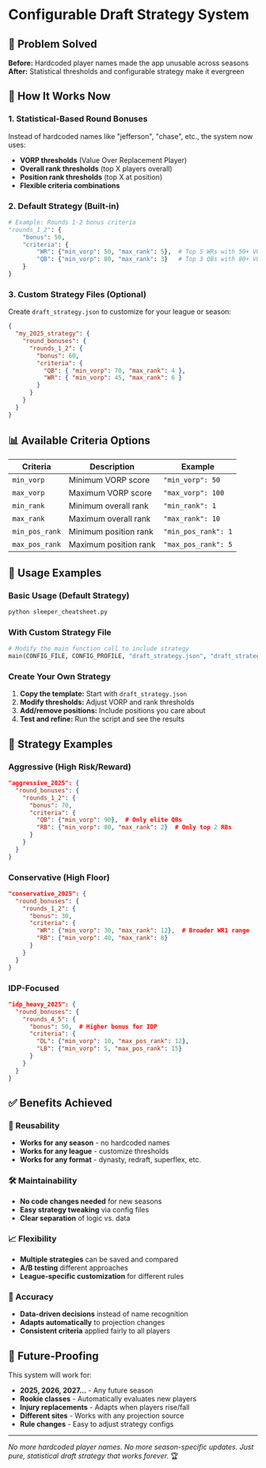 # Configurable Draft Strategy System

## 🎯 **Problem Solved**

**Before:** Hardcoded player names made the app unusable across seasons
**After:** Statistical thresholds and configurable strategy make it evergreen

## 🔧 **How It Works Now**

### **1. Statistical-Based Round Bonuses**

Instead of hardcoded names like "jefferson", "chase", etc., the system now uses:

- **VORP thresholds** (Value Over Replacement Player)
- **Overall rank thresholds** (top X players overall)
- **Position rank thresholds** (top X at position)
- **Flexible criteria combinations**

### **2. Default Strategy (Built-in)**

```python
# Example: Rounds 1-2 bonus criteria
"rounds_1_2": {
    "bonus": 50,
    "criteria": {
        "WR": {"min_vorp": 50, "max_rank": 5},  # Top 5 WRs with 50+ VORP
        "QB": {"min_vorp": 80, "max_rank": 3}   # Top 3 QBs with 80+ VORP
    }
}
```

### **3. Custom Strategy Files (Optional)**

Create `draft_strategy.json` to customize for your league or season:

```json
{
  "my_2025_strategy": {
    "round_bonuses": {
      "rounds_1_2": {
        "bonus": 60,
        "criteria": {
          "QB": { "min_vorp": 70, "max_rank": 4 },
          "WR": { "min_vorp": 45, "max_rank": 6 }
        }
      }
    }
  }
}
```

## 📊 **Available Criteria Options**

| Criteria       | Description           | Example             |
| -------------- | --------------------- | ------------------- |
| `min_vorp`     | Minimum VORP score    | `"min_vorp": 50`    |
| `max_vorp`     | Maximum VORP score    | `"max_vorp": 100`   |
| `min_rank`     | Minimum overall rank  | `"min_rank": 1`     |
| `max_rank`     | Maximum overall rank  | `"max_rank": 10`    |
| `min_pos_rank` | Minimum position rank | `"min_pos_rank": 1` |
| `max_pos_rank` | Maximum position rank | `"max_pos_rank": 5` |

## 🚀 **Usage Examples**

### **Basic Usage (Default Strategy)**

```bash
python sleeper_cheatsheet.py
```

### **With Custom Strategy File**

```python
# Modify the main function call to include strategy
main(CONFIG_FILE, CONFIG_PROFILE, "draft_strategy.json", "draft_strategy_2025")
```

### **Create Your Own Strategy**

1. **Copy the template:** Start with `draft_strategy.json`
2. **Modify thresholds:** Adjust VORP and rank thresholds
3. **Add/remove positions:** Include positions you care about
4. **Test and refine:** Run the script and see the results

## 🎯 **Strategy Examples**

### **Aggressive (High Risk/Reward)**

```json
"aggressive_2025": {
  "round_bonuses": {
    "rounds_1_2": {
      "bonus": 70,
      "criteria": {
        "QB": {"min_vorp": 90},  # Only elite QBs
        "RB": {"min_vorp": 80, "max_rank": 2}  # Only top 2 RBs
      }
    }
  }
}
```

### **Conservative (High Floor)**

```json
"conservative_2025": {
  "round_bonuses": {
    "rounds_1_2": {
      "bonus": 30,
      "criteria": {
        "WR": {"min_vorp": 30, "max_rank": 12},  # Broader WR1 range
        "RB": {"min_vorp": 40, "max_rank": 8}
      }
    }
  }
}
```

### **IDP-Focused**

```json
"idp_heavy_2025": {
  "round_bonuses": {
    "rounds_4_5": {
      "bonus": 50,  # Higher bonus for IDP
      "criteria": {
        "DL": {"min_vorp": 10, "max_pos_rank": 12},
        "LB": {"min_vorp": 5, "max_pos_rank": 15}
      }
    }
  }
}
```

## ✅ **Benefits Achieved**

### **🔄 Reusability**

- **Works for any season** - no hardcoded names
- **Works for any league** - customize thresholds
- **Works for any format** - dynasty, redraft, superflex, etc.

### **🛠️ Maintainability**

- **No code changes needed** for new seasons
- **Easy strategy tweaking** via config files
- **Clear separation** of logic vs. data

### **📈 Flexibility**

- **Multiple strategies** can be saved and compared
- **A/B testing** different approaches
- **League-specific customization** for different rules

### **🎯 Accuracy**

- **Data-driven decisions** instead of name recognition
- **Adapts automatically** to projection changes
- **Consistent criteria** applied fairly to all players

## 🔮 **Future-Proofing**

This system will work for:

- **2025, 2026, 2027...** - Any future season
- **Rookie classes** - Automatically evaluates new players
- **Injury replacements** - Adapts when players rise/fall
- **Different sites** - Works with any projection source
- **Rule changes** - Easy to adjust strategy configs

---

_No more hardcoded player names. No more season-specific updates. Just pure, statistical draft strategy that works forever._ 🏆
